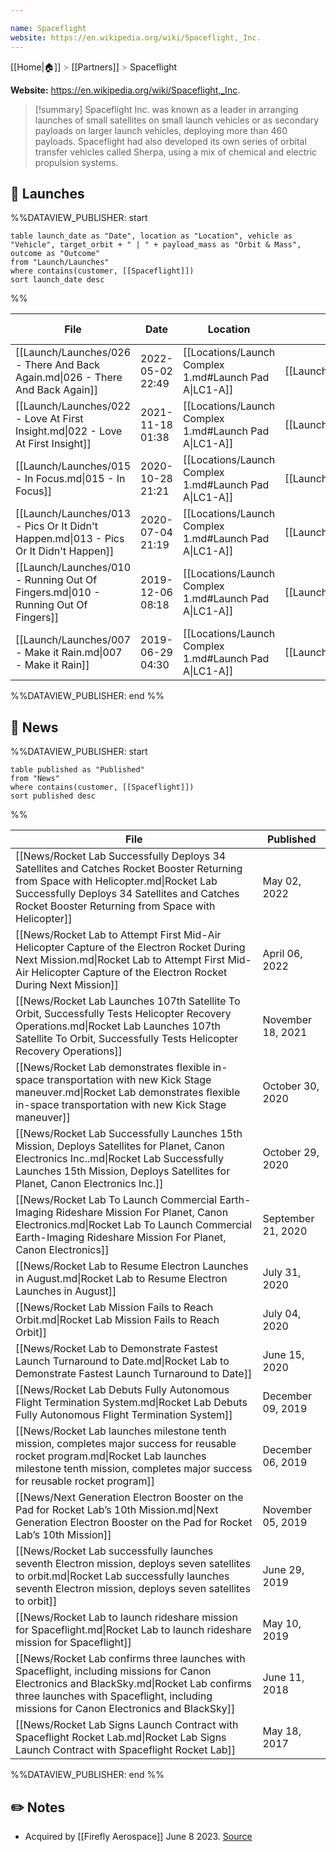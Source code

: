 ```yaml
---

name: Spaceflight
website: https://en.wikipedia.org/wiki/Spaceflight,_Inc.
---
```

[[Home|🏠]] <span style="color: LightSlateGray">></span> [[Partners]] <span style="color: LightSlateGray">></span> Spaceflight

**Website:** https://en.wikipedia.org/wiki/Spaceflight,_Inc.

>[!summary]
Spaceflight Inc. was known as a leader in arranging launches of small satellites on small launch vehicles or as secondary payloads on larger launch vehicles, deploying more than 460 payloads. Spaceflight had also developed its own series of orbital transfer vehicles called Sherpa, using a mix of chemical and electric propulsion systems.


## 🚀 Launches

%%DATAVIEW_PUBLISHER: start
```
table launch_date as "Date", location as "Location", vehicle as "Vehicle", target_orbit + " | " + payload_mass as "Orbit & Mass", outcome as "Outcome"
from "Launch/Launches"
where contains(customer, [[Spaceflight]])
sort launch_date desc
```
%%

| File                                                                                  | Date             | Location                                              | Vehicle                          | Orbit & Mass                 | Outcome   |
| ------------------------------------------------------------------------------------- | ---------------- | ----------------------------------------------------- | -------------------------------- | ---------------------------- | --------- |
| [[Launch/Launches/026 - There And Back Again.md\|026 - There And Back Again]]         | 2022-05-02 22:49 | [[Locations/Launch Complex 1.md#Launch Pad A\|LC1-A]] | [[Launch/Electron.md\|Electron]] | 520 km \| 94° \| Unknown     | ✅ Success |
| [[Launch/Launches/022 - Love At First Insight.md\|022 - Love At First Insight]]       | 2021-11-18 01:38 | [[Locations/Launch Complex 1.md#Launch Pad A\|LC1-A]] | [[Launch/Electron.md\|Electron]] | 430 km \| 42° \| 120 kg      | ✅ Success |
| [[Launch/Launches/015 - In Focus.md\|015 - In Focus]]                                 | 2020-10-28 21:21 | [[Locations/Launch Complex 1.md#Launch Pad A\|LC1-A]] | [[Launch/Electron.md\|Electron]] | 500 km \| 97.5° \| 72 kg     | ✅ Success |
| [[Launch/Launches/013 - Pics Or It Didn't Happen.md\|013 - Pics Or It Didn't Happen]] | 2020-07-04 21:19 | [[Locations/Launch Complex 1.md#Launch Pad A\|LC1-A]] | [[Launch/Electron.md\|Electron]] | 500 km \| 97.5° \| 75 kg     | ❌ Failure |
| [[Launch/Launches/010 - Running Out Of Fingers.md\|010 - Running Out Of Fingers]]     | 2019-12-06 08:18 | [[Locations/Launch Complex 1.md#Launch Pad A\|LC1-A]] | [[Launch/Electron.md\|Electron]] | 385 x 400 km \| 97° \| 77 kg | ✅ Success |
| [[Launch/Launches/007 - Make it Rain.md\|007 - Make it Rain]]                         | 2019-06-29 04:30 | [[Locations/Launch Complex 1.md#Launch Pad A\|LC1-A]] | [[Launch/Electron.md\|Electron]] | 450 km \| 45° \| 80 kg       | ✅ Success |

%%DATAVIEW_PUBLISHER: end %%

## 📰 News
%%DATAVIEW_PUBLISHER: start
```
table published as "Published"
from "News"
where contains(customer, [[Spaceflight]])
sort published desc
```
%%

| File                                                                                                                                                                                                                                     | Published          |
| ---------------------------------------------------------------------------------------------------------------------------------------------------------------------------------------------------------------------------------------- | ------------------ |
| [[News/Rocket Lab Successfully Deploys 34 Satellites and Catches Rocket Booster Returning from Space with Helicopter.md\|Rocket Lab Successfully Deploys 34 Satellites and Catches Rocket Booster Returning from Space with Helicopter]] | May 02, 2022       |
| [[News/Rocket Lab to Attempt First Mid-Air Helicopter Capture of the Electron Rocket During Next Mission.md\|Rocket Lab to Attempt First Mid-Air Helicopter Capture of the Electron Rocket During Next Mission]]                         | April 06, 2022     |
| [[News/Rocket Lab Launches 107th Satellite To Orbit, Successfully Tests Helicopter Recovery Operations.md\|Rocket Lab Launches 107th Satellite To Orbit, Successfully Tests Helicopter Recovery Operations]]                             | November 18, 2021  |
| [[News/Rocket Lab demonstrates flexible in-space transportation with new Kick Stage maneuver.md\|Rocket Lab demonstrates flexible in-space transportation with new Kick Stage maneuver]]                                                 | October 30, 2020   |
| [[News/Rocket Lab Successfully Launches 15th Mission, Deploys Satellites for Planet, Canon Electronics Inc..md\|Rocket Lab Successfully Launches 15th Mission, Deploys Satellites for Planet, Canon Electronics Inc.]]                   | October 29, 2020   |
| [[News/Rocket Lab To Launch Commercial Earth-Imaging Rideshare Mission For Planet, Canon Electronics.md\|Rocket Lab To Launch Commercial Earth-Imaging Rideshare Mission For Planet, Canon Electronics]]                                 | September 21, 2020 |
| [[News/Rocket Lab to Resume Electron Launches in August.md\|Rocket Lab to Resume Electron Launches in August]]                                                                                                                           | July 31, 2020      |
| [[News/Rocket Lab Mission Fails to Reach Orbit.md\|Rocket Lab Mission Fails to Reach Orbit]]                                                                                                                                             | July 04, 2020      |
| [[News/Rocket Lab to Demonstrate Fastest Launch Turnaround to Date.md\|Rocket Lab to Demonstrate Fastest Launch Turnaround to Date]]                                                                                                     | June 15, 2020      |
| [[News/Rocket Lab Debuts Fully Autonomous Flight Termination System.md\|Rocket Lab Debuts Fully Autonomous Flight Termination System]]                                                                                                   | December 09, 2019  |
| [[News/Rocket Lab launches milestone tenth mission, completes major success for reusable rocket program.md\|Rocket Lab launches milestone tenth mission, completes major success for reusable rocket program]]                           | December 06, 2019  |
| [[News/Next Generation Electron Booster on the Pad  for Rocket Lab’s 10th Mission.md\|Next Generation Electron Booster on the Pad  for Rocket Lab’s 10th Mission]]                                                                       | November 05, 2019  |
| [[News/Rocket Lab successfully launches seventh Electron mission, deploys seven satellites to orbit.md\|Rocket Lab successfully launches seventh Electron mission, deploys seven satellites to orbit]]                                   | June 29, 2019      |
| [[News/Rocket Lab to launch rideshare mission for Spaceflight.md\|Rocket Lab to launch rideshare mission for Spaceflight]]                                                                                                               | May 10, 2019       |
| [[News/Rocket Lab confirms three launches with Spaceflight, including missions for Canon Electronics and BlackSky.md\|Rocket Lab confirms three launches with Spaceflight, including missions for Canon Electronics and BlackSky]]       | June 11, 2018      |
| [[News/Rocket Lab Signs Launch Contract with Spaceflight   Rocket Lab.md\|Rocket Lab Signs Launch Contract with Spaceflight   Rocket Lab]]                                                                                               | May 18, 2017       |

%%DATAVIEW_PUBLISHER: end %%

## ✏️ Notes

- Acquired by [[Firefly Aerospace]] June 8 2023. [Source](https://www.satellitetoday.com/finance/2023/06/12/firefly-aerospace-to-acquire-rideshare-provider-spaceflight/)